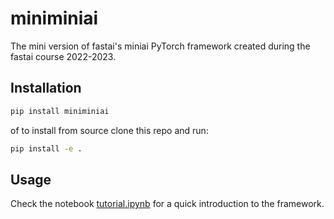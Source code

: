 # miniminiai

The mini version of fastai's miniai PyTorch framework created during the fastai course 2022-2023.

## Installation

```bash
pip install miniminiai
```

of to install from source clone this repo and run:

```bash
pip install -e .
```

## Usage

Check the notebook [tutorial.ipynb](tutorial.ipynb) for a quick introduction to the framework.
